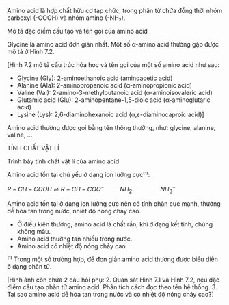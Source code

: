 Amino acid là hợp chất hữu cơ tạp chức, trong phân tử chứa đồng thời nhóm carboxyl (-COOH) và nhóm amino (-NH₂).

Mô tả đặc điểm cấu tạo và tên gọi của amino acid

Glycine là amino acid đơn giản nhất. Một số α-amino acid thường gặp được mô tả ở Hình 7.2.

[Hình 7.2 mô tả cấu trúc hóa học và tên gọi của một số amino acid như sau:

- Glycine (Gly): 2-aminoethanoic acid (aminoacetic acid)
- Alanine (Ala): 2-aminopropanoic acid (α-aminopropionic acid)
- Valine (Val): 2-amino-3-methylbutanoic acid (α-aminoisovaleric acid)
- Glutamic acid (Glu): 2-aminopentane-1,5-dioic acid (α-aminoglutaric acid)
- Lysine (Lys): 2,6-diaminohexanoic acid (α,ε-diaminocaproic acid)]

Amino acid thường được gọi bằng tên thông thường, như: glycine, alanine, valine, ...

TÍNH CHẤT VẬT LÍ

Trình bày tính chất vật lí của amino acid

Amino acid tồn tại chủ yếu ở dạng ion lưỡng cực⁽¹⁾:

$R-CH-COOH \rightleftharpoons R-CH-COO^-$
$\quad \quad NH_2 \quad \quad \quad \quad NH_3^+$

Amino acid tồn tại ở dạng ion lưỡng cực nên có tính phân cực mạnh, thường dễ hòa tan trong nước, nhiệt độ nóng chảy cao.

- Ở điều kiện thường, amino acid là chất rắn, khi ở dạng kết tinh, chúng không màu.
- Amino acid thường tan nhiều trong nước.
- Amino acid có nhiệt độ nóng chảy cao.

⁽¹⁾ Trong một số trường hợp, để đơn giản amino acid thường được biểu diễn ở dạng phân tử.

[Hình ảnh còn chứa 2 câu hỏi phụ:
2. Quan sát Hình 7.1 và Hình 7.2, nêu đặc điểm cấu tạo phân tử amino acid. Phân tích cách đọc theo tên hệ thống.
3. Tại sao amino acid dễ hòa tan trong nước và có nhiệt độ nóng chảy cao?]